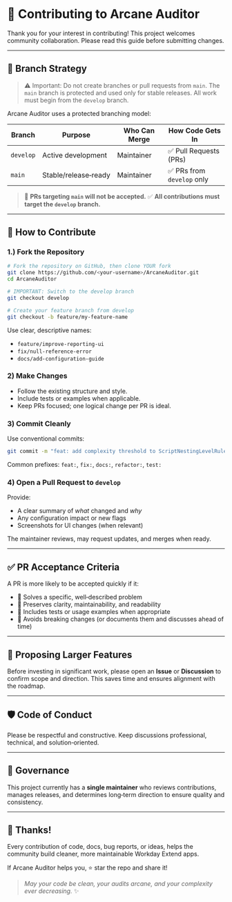 # 🧙 Contributing to Arcane Auditor

Thank you for your interest in contributing! This project welcomes community collaboration. Please read this guide before submitting changes.

---

## 🌿 Branch Strategy
> ⚠️ Important: Do not create branches or pull requests from `main`. The `main` branch is protected and used only for stable releases. All work must begin from the `develop` branch.

Arcane Auditor uses a protected branching model:

| Branch    | Purpose              | Who Can Merge | How Code Gets In          |
| --------- | -------------------- | ------------- | ------------------------- |
| `develop` | Active development   | Maintainer    | ✅ Pull Requests (PRs)     |
| `main`    | Stable/release‑ready | Maintainer    | ✅ PRs from `develop` only |

> 🚫 **PRs targeting `main` will not be accepted.**
> ✅ **All contributions must target the `develop` branch.**

---

## 🚀 How to Contribute

### 1.) Fork the Repository

```bash
# Fork the repository on GitHub, then clone YOUR fork
git clone https://github.com/<your-username>/ArcaneAuditor.git
cd ArcaneAuditor

# IMPORTANT: Switch to the develop branch
git checkout develop

# Create your feature branch from develop
git checkout -b feature/my-feature-name
```

Use clear, descriptive names:

* `feature/improve-reporting-ui`
* `fix/null-reference-error`
* `docs/add-configuration-guide`

### 2) Make Changes

* Follow the existing structure and style.
* Include tests or examples when applicable.
* Keep PRs focused; one logical change per PR is ideal.

### 3) Commit Cleanly

Use conventional commits:

```bash
git commit -m "feat: add complexity threshold to ScriptNestingLevelRule"
```

Common prefixes: `feat:`, `fix:`, `docs:`, `refactor:`, `test:`

### 4) Open a Pull Request **to `develop`**

Provide:

* A clear summary of *what* changed and *why*
* Any configuration impact or new flags
* Screenshots for UI changes (when relevant)

The maintainer reviews, may request updates, and merges when ready.

---

## ✅ PR Acceptance Criteria

A PR is more likely to be accepted quickly if it:

* 🎯 Solves a specific, well‑described problem
* 🧠 Preserves clarity, maintainability, and readability
* 🧪 Includes tests or usage examples when appropriate
* 🧩 Avoids breaking changes (or documents them and discusses ahead of time)

---

## 🧠 Proposing Larger Features

Before investing in significant work, please open an **Issue** or **Discussion** to confirm scope and direction. This saves time and ensures alignment with the roadmap.

---

## 🛡️ Code of Conduct

Please be respectful and constructive. Keep discussions professional, technical, and solution‑oriented.

---

## 🔮 Governance

This project currently has a **single maintainer** who reviews contributions, manages releases, and determines long‑term direction to ensure quality and consistency.

---

## 🙌 Thanks!

Every contribution of code, docs, bug reports, or ideas, helps the community build cleaner, more maintainable Workday Extend apps.

If Arcane Auditor helps you, ⭐ star the repo and share it!

> *May your code be clean, your audits arcane, and your complexity ever decreasing.* ✨
